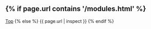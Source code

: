 {% if page.url contains '/modules.html' %}
---
[Top](#top)
{% else %}
{{ page.url | inspect }}
{% endif %}
